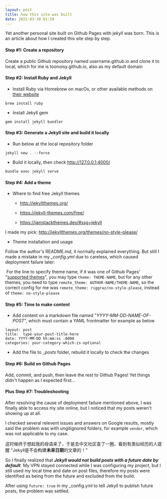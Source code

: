 ```yaml
---
layout: post
title: how this site was built
date: 2022-03-30 01:59
---
```


Yet another personal site built on Github Pages with jekyll was born. This is an article about how I created this site step by step.

#### Step #1: Create a repository 

Create a public Github repository named username.github.io and clone it to local, which for me is toonoisy.github.io, also as my default domain

#### Step #2: Install Ruby and Jekyll

- Install Ruby via Homebrew on macOs, or other available methods on [their website](https://www.ruby-lang.org/en/documentation/installation)

```shell
brew install ruby
```

- Install Jekyll gem

```shell
gem install jekyll bundler
```

#### Step #3: Generate a Jekyll site and build it locally

- Run below at the local repository folder

```shell
jekyll new . --force
```

- Build it locally, then check http://127.0.0.1:4000/

```shell
bundle exec jekyll serve
```

#### Step #4: Add a theme

- Where to find free Jekyll themes

  - http://jekyllthemes.org/

  - https://jekyll-themes.com/free/

  - https://jamstackthemes.dev/#ssg=jekyll

I made my pick: http://jekyllthemes.org/themes/no-style-please/

- Theme installation and usage

Follow the author's README.md, it normally explained everything. But still I made a mistake in my *_config.yml* due to careless, which caused deployment failure later: 

​	For the line to specify theme name, if it was one of Github Pages' "[supported themes](https://pages.github.com/themes/)", you may type `theme: THEME-NAME`, but for any other themes, you need to type `remote_theme: AUTHOR-NAME/THEME-NAME`, so the correct config for me was `remote_theme: riggraz/no-style-please`, instead of `theme: no-style-please`

#### Step #5: Time to make content

- Add content on a markdown file named "*YYYY-MM-DD-NAME-OF-POST*", which must contain a YAML frontmatter for example as below

```
layout: post
title:  type-your-post-title-here
date: YYYY-MM-DD hh:mm:ss -0000
categories: your-category-which-is-optional	
```

- Add the file to *_posts* folder, rebuild it locally to check the changes

#### Step #6: Build on Github Pages

Add, commit, and push, then leave the rest to Github Pages! Yet things didn't happen as I expected first...

#### Plus Step #7: Troubleshooting

After resolving the cause of deployment failure mentioned above, I was finally able to access my site online, but I noticed that my posts weren't showing up at all.

I checked several relevent issues and answers on Google results, mostly said the problem was with ungitignored folders, for example `vendor`, which was not applicable to my case.

这时候终于想起我的母语来了，于是去中文社区查了一圈，看到有类似经历的人提醒 “Jekyll是不会构建**未来日期**的文章的！”

So I finally realized that ***Jekyll would not build posts with a future date by default***. My VPN stayed connected while I was configuring my project, but I still used my local time and date on post files, therefore my posts were identified as being from the future and excluded from the build.

After using `future: true` in my _config.yml to tell Jekyll to publish future posts, the problem was settled.


